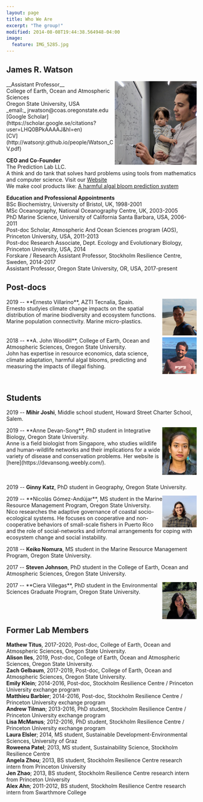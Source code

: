 ```yaml
---
layout: page
title: Who We Are
excerpt: "The group!"
modified: 2014-08-08T19:44:38.564948-04:00
image:
  feature: IMG_5285.jpg
---
```



## James R. Watson
<img style="float: right" src="Zoe_photo.jpg" width="43%" />
__Assistant Professor__<br>
College of Earth, Ocean and Atmospheric Sciences<br>
Oregon State University, USA<br>
_email:_ jrwatson@coas.oregonstate.edu<br>
[Google Scholar](https://scholar.google.se/citations?user=LHQ0BPkAAAAJ&hl=en)<br>
[CV](http://watsonjr.github.io/people/Watson_CV.pdf)<br>

__CEO and Co-Founder__<br>
The Prediction Lab LLC.<br>
A think and do tank that solves hard problems using tools from mathematics and computer science. Visit our [Website](https://thepredictionlab.com/)<br>
We make cool products like:
[A harmful algal bloom prediction system](https://detroitlake.thepredictionlab.com/home)<br>

__Education and Professional Appointments__<br>
BSc Biochemistry, University of Bristol, UK, 1998-2001<br>
MSc Oceanography, National Oceanography Centre, UK, 2003-2005<br>
PhD Marine Science, University of California Santa Barbara, USA, 2006-2011<br>
Post-doc Scholar, Atmospheric And Ocean Sciences program (AOS), Princeton University, USA, 2011-2013<br>
Post-doc Research Associate, Dept. Ecology and Evolutionary Biology, Princeton University, USA, 2014<br>
Forskare / Research Assistant Professor, Stockholm Resilience Centre, Sweden, 2014-2017<br>
Assistant Professor, Oregon State University, OR, USA, 2017-present<br>

## Post-docs
<!--2020 -- **George Hagstrom**, College of Earth, Ocean and Atmospheric Sciences, Oregon State University and Princeton University.<br>-->

<img style="float: right" src="Ernesto_photo.jpg" width="18%" />
2019 -- **Ernesto Villarino**, AZTI Tecnalia, Spain.<br>
Ernesto studyies climate change impacts on the spatial distribution of marine biodiversity and ecosystem functions. Marine population connectivity. Marine micro-plastics.
<br>
<br>
<br>

<img style="float: right" src="John_photo.png" width="18%" />
2018 -- **A. John Woodill**, College of Earth, Ocean and Atmospheric Sciences, Oregon State University.<br>
John has expertise in resource economics, data science, climate adaptation, harmful algal blooms, predicting and measuring the impacts of illegal fishing.
<br>
<br>
<br>

## Students
2019 -- **Mihir Joshi**, Middle school student, Howard Street Charter School, Salem. <br>

<img style="float: right" src="Anne_photo.jpg" width="18%" />
2019 -- **Anne Devan-Song**, PhD student in Integrative Biology, Oregon State University.<br>
Anne is a field biologist from Singapore, who studies wildlife and human-wildlife networks and their implications for a wide variety of disease and conservation problems. Her website is [here](https://devansong.weebly.com/).
<br>
<br>
<br>

2019 -- **Ginny Katz**, PhD student in Geography, Oregon State University. <br> 

<img style="float: right" src="Nico_photo.png" width="18%" />
2019 -- **Nicolás Gómez-Andújar**, MS student in the Marine Resource Management Program, Oregon State University.<br>
Nico researches the adaptive governance of coastal socio-ecological systems. He focuses on cooperative and non-cooperative behaviors of small-scale fishers in Puerto Rico and the role of social-networks and informal arrangements for coping with ecosystem change and social instability. <br>

2018 -- **Keiko Nomura**, MS student in the Marine Resource Management Program, Oregon State University. <br>

2017 -- **Steven Johnson**, PhD student in the College of Earth, Ocean and Atmospheric Sciences, Oregon State University.<br>

<img style="float: right" src="Ciera_photo.jpeg" width="18%" />
2017 -- **Ciera Villegas**, PhD student in the Environmental Sciences Graduate Program, Oregon State University. <br>
<br>
<br>
<br>

## Former Lab Members
__Mathew Titus__, 2017-2020, Post-doc, College of Earth, Ocean and Atmospheric Sciences, Oregon State University.<br>
__Alison Iles__, 2019, Post-doc, College of Earth, Ocean and Atmospheric Sciences, Oregon State University.<br>
__Zach Gelbaum__, 2017-2019, Post-doc, College of Earth, Ocean and Atmospheric Sciences, Oregon State University.<br>
__Emily Klein__; 2014-2016, Post-doc, Stockholm Resilience Centre / Princeton University exchange program<br>
__Matthieu Barbier__; 2014-2016, Post-doc, Stockholm Resilience Centre / Princeton University exchange program<br>
__Andrew Tilman__; 2013-2016, PhD student, Stockholm Resilience Centre / Princeton University exchange program<br>
__Lisa McManus__; 2012-2016, PhD student, Stockholm Resilience Centre / Princeton University exchange program<br>
__Laura Elsler__; 2014, MS student, Sustainable Development-Environmental Sciences, University of Graz<br>
__Roweena Patel__; 2013, MS student, Sustainability Science, Stockholm Resilience Centre<br>
__Angela Zhou__; 2013, BS student, Stockholm Resilience Centre research intern from Princeton University<br>
__Jen Zhao__; 2013, BS student, Stockholm Resilience Centre research intern from Princeton University<br>
__Alex Ahn__; 2011-2012, BS student, Stockholm Resilience Centre research intern from Swarthmore College<br>
